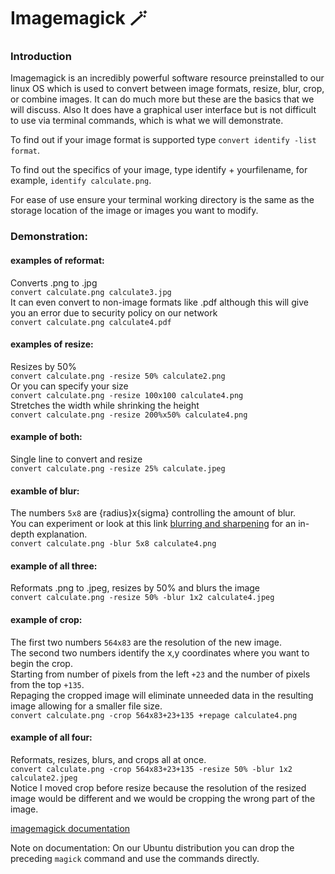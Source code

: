 # Imagemagick 🪄

### Introduction

Imagemagick is an incredibly powerful software resource preinstalled to our linux OS which is used to convert between image formats, resize, blur, crop, or combine images.  It can do much more but these are the basics that we will discuss.  Also It does have a graphical user interface but is not difficult to use via terminal commands, which is what we will demonstrate.

To find out if your image format is supported type `convert identify -list format`.

To find out the specifics of your image, type identify + yourfilename, for example, `identify calculate.png`.

For ease of use ensure your terminal working directory is the same as the storage location of the image or images you want to modify.

### Demonstration:

#### examples of reformat:  
Converts .png to .jpg  
`convert calculate.png calculate3.jpg`  
It can even convert to non-image formats like .pdf although this will give you an error due to security policy on our network  
`convert calculate.png calculate4.pdf`  

#### examples of resize:  
Resizes by 50%  
`convert calculate.png -resize 50% calculate2.png`  
Or you can specify your size  
`convert calculate.png -resize 100x100 calculate4.png`  
Stretches the width while shrinking the height  
`convert calculate.png -resize 200%x50% calculate4.png`  

#### example of both:  
Single line to convert and resize  
`convert calculate.png -resize 25% calculate.jpeg`  

#### examble of blur:  
The numbers `5x8` are {radius}x{sigma} controlling the amount of blur.  
You can experiment or look at this link [blurring and sharpening](https://legacy.imagemagick.org/Usage/blur/#blur) for an in-depth explanation.  
`convert calculate.png -blur 5x8 calculate4.png`  

#### example of all three:  
Reformats .png to .jpeg, resizes by 50% and blurs the image  
`convert calculate.png -resize 50% -blur 1x2 calculate4.jpeg`  

#### example of crop:  
The first two numbers `564x83` are the resolution of the new image.  
The second two numbers identify the x,y coordinates where you want to begin the crop.  
Starting from number of pixels from the left `+23` and the number of pixels from the top `+135`.  
Repaging the cropped image will eliminate unneeded data in the resulting image allowing for a smaller file size.  
`convert calculate.png -crop 564x83+23+135 +repage calculate4.png` 

#### example of all four:
Reformats, resizes, blurs, and crops all at once.  
`convert calculate.png -crop 564x83+23+135 -resize 50% -blur 1x2 calculate2.jpeg`  
Notice I moved crop before resize because the resolution of the resized image would be different and we would be cropping the wrong part of the image.

[imagemagick documentation](https://imagemagick.org/Usage/)

Note on documentation: On our Ubuntu distribution you can drop the preceding `magick` command and use the commands directly.
